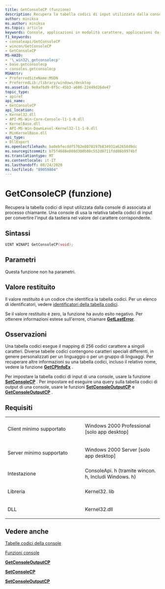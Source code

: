 ```yaml
---
title: GetConsoleCP (funzione)
description: Recupera la tabella codici di input utilizzata dalla console di associata al processo chiamante.
author: miniksa
ms.author: miniksa
ms.topic: article
keywords: Console, applicazioni in modalità carattere, applicazioni da riga di comando, applicazioni Terminal, API console
f1_keywords:
- consoleapi/GetConsoleCP
- wincon/GetConsoleCP
- GetConsoleCP
MS-HAID:
- '\_win32\_getconsolecp'
- base.getconsolecp
- consoles.getconsolecp
MSHAttr:
- PreferredSiteName:MSDN
- PreferredLib:/library/windows/desktop
ms.assetid: 9e0af6d9-0f5c-45b3-a686-22449d26de47
topic_type:
- apiref
api_name:
- GetConsoleCP
api_location:
- Kernel32.dll
- API-MS-Win-Core-Console-l1-1-0.dll
- KernelBase.dll
- API-MS-Win-DownLevel-Kernel32-l1-1-0.dll
- MinKernelBase.dll
api_type:
- DllExport
ms.openlocfilehash: ba0ebfecddf5702e8078197b834931a62658d9dc
ms.sourcegitcommit: b75f4688e080d300b80c552d0711fdd86b9974bf
ms.translationtype: MT
ms.contentlocale: it-IT
ms.lasthandoff: 08/24/2020
ms.locfileid: "89059804"
---
```

# <a name="getconsolecp-function"></a>GetConsoleCP (funzione)


Recupera la tabella codici di input utilizzata dalla console di associata al processo chiamante. Una console di usa la relativa tabella codici di input per convertire l'input da tastiera nel valore del carattere corrispondente.

<a name="syntax"></a>Sintassi
------

```C
UINT WINAPI GetConsoleCP(void);
```

<a name="parameters"></a>Parametri
----------

Questa funzione non ha parametri.

<a name="return-value"></a>Valore restituito
------------

Il valore restituito è un codice che identifica la tabella codici. Per un elenco di identificatori, vedere [identificatori della tabella codici](https://msdn.microsoft.com/library/windows/desktop/dd317756).

Se il valore restituito è zero, la funzione ha avuto esito negativo. Per ottenere informazioni estese sull'errore, chiamare [**GetLastError**](https://msdn.microsoft.com/library/windows/desktop/ms679360).

<a name="remarks"></a>Osservazioni
-------

Una tabella codici esegue il mapping di 256 codici carattere a singoli caratteri. Diverse tabelle codici contengono caratteri speciali differenti, in genere personalizzati per un linguaggio o per un gruppo di linguaggi. Per recuperare altre informazioni su una tabella codici, incluso il relativo nome, vedere la funzione [**GetCPInfoEx**](https://msdn.microsoft.com/library/windows/desktop/dd318081) .

Per impostare la tabella codici di input di una console, usare la funzione [**SetConsoleCP**](setconsolecp.md) . Per impostare ed eseguire una query sulla tabella codici di output di una console, usare le funzioni [**SetConsoleOutputCP**](setconsoleoutputcp.md) e [**GetConsoleOutputCP**](getconsoleoutputcp.md) .

<a name="requirements"></a>Requisiti
------------

<table>
<colgroup>
<col width="50%" />
<col width="50%" />
</colgroup>
<tbody>
<tr class="odd">
<td><p>Client minimo supportato</p></td>
<td><p>Windows 2000 Professional [solo app desktop]</p></td>
</tr>
<tr class="even">
<td><p>Server minimo supportato</p></td>
<td><p>Windows 2000 Server [solo app desktop]</p></td>
</tr>
<tr class="odd">
<td><p>Intestazione</p></td>
<td>ConsoleApi. h (tramite wincon. h, Includi Windows. h)</td>
</tr>
<tr class="even">
<td><p>Libreria</p></td>
<td>Kernel32. lib</td>
</tr>
<tr class="odd">
<td><p>DLL</p></td>
<td>Kernel32.dll</td>
</tr>
<tr class="even">
</tr>
<tr class="odd">
</tr>
<tr class="even">
</tr>
</tbody>
</table>

## <a name="span-idsee_alsospansee-also"></a><span id="see_also"></span>Vedere anche


[Tabelle codici della console](console-code-pages.md)

[Funzioni console](console-functions.md)

[**GetConsoleOutputCP**](getconsoleoutputcp.md)

[**SetConsoleCP**](setconsolecp.md)

[**SetConsoleOutputCP**](setconsoleoutputcp.md)

 

 




